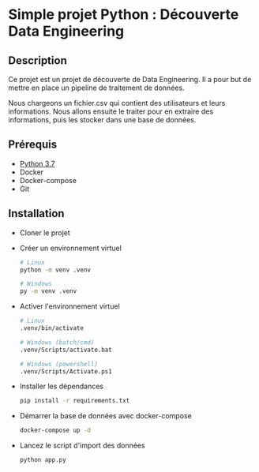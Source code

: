 # Simple projet Python : Découverte Data Engineering

## Description

Ce projet est un projet de découverte de Data Engineering. Il a pour but de mettre en place un pipeline de traitement de données.

Nous chargeons un fichier.csv qui contient des utilisateurs et leurs informations. Nous allons ensuite le traiter pour en extraire des informations, puis les stocker dans une base de données.

## Prérequis

- [Python 3.7](https://www.python.org/downloads/release/python-3715/)
- Docker
- Docker-compose
- Git

## Installation

- Cloner le projet
- Créer un environnement virtuel

    ```bash
    # Linux
    python -m venv .venv

    # Windows
    py -m venv .venv
    ```

- Activer l'environnement virtuel

    ```bash
    # Linux
    .venv/bin/activate

    # Windows (batch/cmd)
    .venv/Scripts/activate.bat

    # Windows (powershell)
    .venv/Scripts/Activate.ps1
    ```

- Installer les dépendances

    ```bash
    pip install -r requirements.txt
    ```

- Démarrer la base de données avec docker-compose

    ```bash
    docker-compose up -d
    ```

- Lancez le script d'import des données

    ```bash
    python app.py
    ```